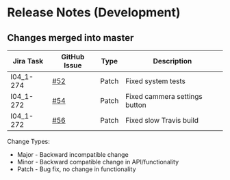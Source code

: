 Release Notes (Development)
===========================

Changes merged into master
--------------------------
| Jira Task | GitHub Issue | Type | Description |
|-----------|--------------|------|-------------|
| I04_1-274 | [#52](https://github.com/DiamondLightSource/PuckBarcodeReader/issues/52) | Patch | Fixed system tests |
| I04_1-272 | [#54](https://github.com/DiamondLightSource/PuckBarcodeReader/issues/54) | Patch | Fixed cammera settings button|
| I04_1-272 | [#56](https://github.com/DiamondLightSource/PuckBarcodeReader/issues/56) | Patch | Fixed slow Travis build|


Change Types:
* Major - Backward incompatible change
* Minor - Backward compatible change in API/functionality
* Patch - Bug fix, no change in functionality

